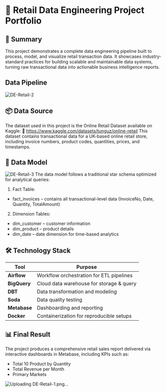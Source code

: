 # 🛒 Retail Data Engineering Project Portfolio
## 📌 Summary
This project demonstrates a complete data engineering pipeline built to process, model, and visualize retail transaction data. It showcases industry-standard practices for building scalable and maintainable data systems, turning raw transactional data into actionable business intelligence reports.
## Data Pipeline 
![DE-Retail-2](https://github.com/user-attachments/assets/ca9f2ced-a9b4-4b21-8880-be7578b3f3a8)


## 📦 Data Source
The dataset used in this project is the Online Retail Dataset available on Kaggle:
🔗 https://www.kaggle.com/datasets/tunguz/online-retail
This dataset contains transactional data for a UK-based online retail store, including invoice numbers, product codes, quantities, prices, and timestamps.

## 🧱 Data Model
![DE-Retail-3](https://github.com/user-attachments/assets/c0917094-2f28-4101-9f8a-6648e2a6c599)
The data model follows a traditional star schema optimized for analytical queries:
1. Fact Table:
* fact_invoices – contains all transactional-level data (InvoiceNo, Date, Quantity, TotalAmount)
2. Dimension Tables:
* dim_customer – customer information
* dim_product – product details
* dim_date – date dimension for time-based analytics

## 🛠 Technology Stack
| Tool         | Purpose                                  |
| ------------ | ---------------------------------------- |
| **Airflow**  | Workflow orchestration for ETL pipelines |
| **BigQuery** | Cloud data warehouse for storage & query |
| **DBT**      | Data transformation and modeling         |
| **Soda**     | Data quality testing                     |
| **Metabase** | Dashboarding and reporting               |
| **Docker**   | Containerization for reproducible setups |

## 📊 Final Result
The project produces a comprehensive retail sales report delivered via interactive dashboards in Metabase, including KPIs such as:
* Total 10 Product by Quantity
* Total Revenue per Month
* Primary Markets

![Uploading DE-Retail-1.png…]()
